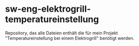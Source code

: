# sw-eng-elektrogrill-temperatureinstellung
Repository, das alle Dateien enthält die für mein Projekt "Temperatureinstellung bei einem Elektrogrill" benötigt werden.
